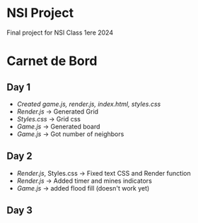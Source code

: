 # NSI Project
Final project for NSI Class 1ere 2024

# Carnet de Bord

## Day 1

- *Created game.js, render.js, index.html, styles.css*
- *Render.js* -> Generated Grid
- *Styles.css* -> Grid css  
- *Game.js* -> Generated board
- *Game.js* -> Got number of neighbors

## Day 2

- *Render.js*, Styles.css -> Fixed text CSS and Render function
- *Render.js* -> Added timer and mines indicators
- *Game.js* -> added flood fill (doesn't work yet)

## Day 3
